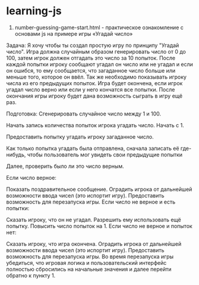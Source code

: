 # learning-js


1. number-guessing-game-start.html - практическое ознакомление с основами js на примере игры «Угадай число»

Задача:
Я хочу чтобы ты создал простую игру по принципу "Угадай число". Игра должна случайным образом генерировать число от 0 до 100, затем игрок должен отгадать это число за 10 попыток. После каждой попытки игроку сообщают угадал он число или не угадал и если он ошибся, то ему сообщается, что загаданное число больше или меньше того, которое он ввёл. Так же необходимо показывать игроку числа из его предыдущих попыток. Игра будет окончена, если игрок угадал число верно или если у него кончатся все попытки. После окончания игры игроку будет дана возможность сыграть в игру ещё раз.

Подготовка:
Сгенерировать случайное число между 1 и 100.

Начать запись количества попыток игрока угадать число. Начать с 1.

Предоставить попытку угадать игроку загаданное число.

Как только попытка угадать была отправлена, сначала записать её где-нибудь, чтобы пользователь мог увидеть свои предыдущие попытки

Далее, проверить было ли это число верным.

Если число верное:

Показать поздравительное сообщение.
Оградить игрока от дальнейшей возможности ввода чисел (это испортит игру).
Предоставить возможность для перезапуска игры.
Если число не верное и есть попытки:

Сказать игроку, что он не угадал.
Разрешить ему использовать ещё попытку.
Повысить число попыток на 1.
Если число не верное и попыток нет:

Сказать игроку, что игра окончена.
Оградить игрока от дальнейшей возможности ввода чисел (это испортит игру).
Предоставить возможность для перезапуска игры.
Во время перезапуска игры убедиться, что игровая логика и пользовательский интерфейс полностью сбросились на начальные значения и далее перейти обратно к пункту 1.

